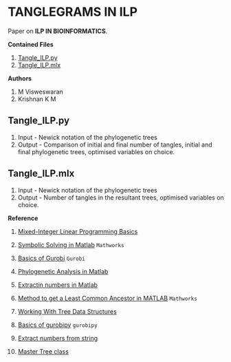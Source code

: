 # TANGLEGRAMS IN ILP

Paper on **ILP IN BIOINFORMATICS**.

**Contained Files**

1. [Tangle_ILP.py](#Tangle_ILP.py)
2. [Tangle_ILP.mlx](#Tangle_ILP.mlx)

**Authors**

1. M Visweswaran
2. Krishnan K M

## Tangle_ILP.py

1. Input - Newick notation of the phylogenetic trees
2. Output - Comparison of initial and final number of tangles, initial and final phylogenetic trees, optimised variables on choice.

## Tangle_ILP.mlx

1. Input - Newick notation of the phylogenetic trees
2. Output - Number of tangles in the resultant trees, optimised variables on choice.

**Reference**

1. [Mixed-Integer Linear Programming Basics](https://ch.mathworks.com/help/optim/ug/mixed-integer-linear-programming-basics-problem-based.html)
2. [Symbolic Solving in Matlab](https://ch.mathworks.com/help/symbolic/solve.html) `Mathworks`
3. [Basics of Gurobi](https://www.gurobi.com/) `Gurobi`
4. [Phylogenetic Analysis in Matlab](https://ch.mathworks.com/help/bioinfo/phylogenetic-analysis.html)
5. [Extractin numbers in Matlab](https://ch.mathworks.com/matlabcentral/answers/43244-selecting-only-the-numbers-from-a-string-variable)
6. [Method to get a Least Common Ancestor in MATLAB](https://ch.mathworks.com/help/bioinfo/ref/subtreephytree.html#:~:text=Tree2%20%3D%20subtree(%20Tree1%20%2C%20Nodes%20)%20extracts%20a%20new%20subtree,%2BNUMBRANCHES%5D%20for%20the%20branches) `Mathworks`

7. [Working With Tree Data Structures](http://etetoolkit.org/docs/latest/tutorial/tutorial_trees.html#writing-newick-trees)
8. [Basics of gurobipy](https://pypi.org/project/gurobipy/) `gurobipy`
9. [Extract numbers from string](https://www.geeksforgeeks.org/python-extract-numbers-from-string/)
10. [Master Tree class](http://etetoolkit.org/docs/latest/reference/reference_tree.html)

